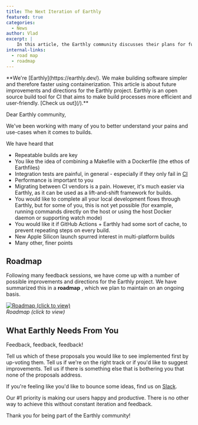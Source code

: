 ```yaml
---
title: The Next Iteration of Earthly
featured: true
categories:
  - News
author: Vlad
excerpt: |
    In this article, the Earthly community discusses their plans for future improvements and directions for the Earthly project. They are seeking feedback from users to ensure they are meeting their needs and making them happy and productive. If you're interested in build processes and want to have a say in the development of Earthly, this article is for you!
internal-links:
  - road map
  - roadmap
---
```

<!--sgpt-->**We're [Earthly](https://earthly.dev/). We make building software simpler and therefore faster using containerization. This article is about future improvements and directions for the Earthly project. Earthly is an open source build tool for CI that aims to make build processes more efficient and user-friendly. [Check us out](/).**

Dear Earthly community,

We've been working with many of you to better understand your pains and use-cases when it comes to builds.

We have heard that

- Repeatable builds are key
- You like the idea of combining a Makefile with a Dockerfile (the ethos of Earthfiles)
- Integration tests are painful, in general - especially if they only fail in [CI](/blog/continuous-integration)
- Performance is important to you
- Migrating between CI vendors is a pain. However, it's much easier via Earthly, as it can be used as a lift-and-shift framework for builds.
- You would like to complete all your local development flows through Earthly, but for some of you, this is not yet possible (for example, running commands directly on the host or using the host Docker daemon or supporting watch mode)
- You would like it if GitHub Actions + Earthly had some sort of cache, to prevent repeating steps on every build.
- New Apple Silicon launch spurred interest in multi-platform builds
- Many other, finer points

## Roadmap

Following many feedback sessions, we have come up with a number of possible improvements and directions for the Earthly project. We have summarized this in a **roadmap** , which we plan to maintain on an ongoing basis.

[![Roadmap (click to view)]({{site.images}}{{page.slug}}/roadmap.png)](https://github.com/earthly/earthly/projects/1)  
_Roadmap (click to view)_

## What Earthly Needs From You

Feedback, feedback, feedback!

Tell us which of these proposals you would like to see implemented first by up-voting them. Tell us if we're on the right track or if you'd like to suggest improvements. Tell us if there is something else that is bothering you that none of the proposals address.

If you're feeling like you'd like to bounce some ideas, find us on [Slack](https://join.slack.com/t/earthlycommunity/shared_invite/zt-ix9rtuv8-DUFl8uxe5bFULxyCGGbqJQ).

Our #1 priority is making our users happy and productive. There is no other way to achieve this without constant iteration and feedback.

Thank you for being part of the Earthly community!